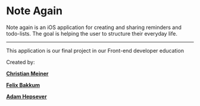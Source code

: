 # Note Again

Note again is an iOS application for creating and sharing reminders and todo-lists. 
The goal is helping the user to structure their everyday life. 

---

This application is our final project in our Front-end developer education

Created by: 

[**Christian Meiner**](https://github.com/miMeiner)

[**Felix Bakkum**](https://github.com/FrontFelix/)

[**Adam Hepsever**](https://github.com/AdaHep)





